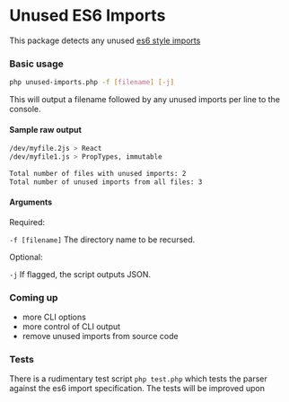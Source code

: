 # Unused ES6 Imports

This package detects any unused [es6 style imports](https://developer.mozilla.org/en-US/docs/Web/JavaScript/Reference/Statements/import)

### Basic usage

```bash
php unused-imports.php -f [filename] [-j]
```

This will output a filename followed by any unused imports per line to the console.

#### Sample raw output

```bash
/dev/myfile.2js > React
/dev/myfile1.js > PropTypes, immutable
 
Total number of files with unused imports: 2
Total number of unused imports from all files: 3
```

#### Arguments

Required:

`-f [filename]` The directory name to be recursed.

Optional:

`-j` If flagged, the script outputs JSON.

### Coming up
  - more CLI options
  - more control of CLI output
  - remove unused imports from source code

### Tests

There is a rudimentary test script `php test.php` which tests the parser against the es6 import specification. The tests will be improved upon
